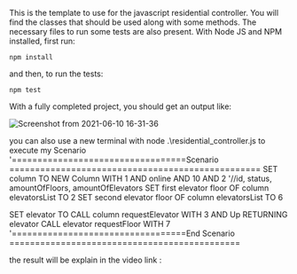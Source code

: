 This is the template to use for the javascript residential controller. You will find the classes that should be used along with some methods.
The necessary files to run some tests are also present. With Node JS and NPM installed, first run:

`npm install`

and then, to run the tests:

`npm test`

With a fully completed project, you should get an output like:

![Screenshot from 2021-06-10 16-31-36](https://user-images.githubusercontent.com/28630658/121592985-5edd2600-ca09-11eb-9ff0-38215b74c67c.png)

you can also use a new terminal with node .\residential_controller.js to execute my Scenario
'==================================Scenario =================================================
SET column TO NEW Column WITH 1 AND online AND 10 AND 2 '//id, status, amountOfFloors, amountOfElevators
SET first elevator floor OF column elevatorsList TO 2
SET second elevator floor OF column elevatorsList TO 6

SET elevator TO CALL column requestElevator WITH 3 AND Up RETURNING elevator
CALL elevator requestFloor WITH 7
'==================================End Scenario =============================================

the result will be explain in the video link :
